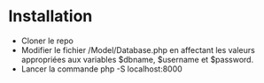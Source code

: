 # Installation
- Cloner le repo
- Modifier le fichier /Model/Database.php en affectant les valeurs appropriées aux variables $dbname, $username et $password.
- Lancer la commande php -S localhost:8000

